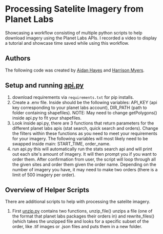 # Processing Satelite Imagery from Planet Labs

Showcasing a workflow consisting of multiple python scripts to help download imagery using the Planet Labs APIs. I recorded a video to display a tutorial and showcase time saved while using this workflow. 

## Authors

The following code was created by [Aidan Hayes](https://github.com/aphayes2025) and [Harrison Myers](https://github.com/finnmyers96/finnmyers96). 

## Setup and running [api.py](https://github.com/aphayes2025/workflow-processing-planet-labs/blob/main/api.py)

1. download requirements via `requirements.txt` for pip installs. 
2. Create a .env file. Inside should be the following variables: API_KEY (api key corresponding to your planet labs account), DIR_PATH (path to folder containing shapefiles). NOTE: May need to change getPolygons() inside api.py to fit your shapefiles. 
3. Look inside api.py, there are 3 functions that return parameters for the different planet labs apis (stat search, quick search and orders). Change the filters within these functions as you need to meet your requirements for your imagery. The following variables will most likely need to be swapped inside main: START_TIME, order_name.
4. run api.py this will automatically run the stats search api and will print out each site's amount of imagery. It will then prompt you if you want to order them. After confirmation from user, the script will loop through all the given sites and order them given the order name. Depending on the number of imagery you have, it may need to make two orders (there is a limit of 500 imagery per order). 


## Overview of Helper Scripts
There are additional scripts to help with processing the satelite imagery. 
1. First [unzip.py]() contains two functions, unzip_file() unzips a file (one of the format that planet labs packages their orders in) and rewrite_files() (which takes the unzipped file and looks for a specific subset of the order, like .tif images or .json files and puts them in a new folder.
